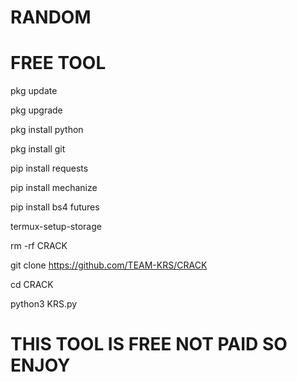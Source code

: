 # RANDOM

# FREE TOOL

pkg update

pkg upgrade

pkg install python

pkg install git

pip install requests

pip install mechanize

pip install bs4 futures

termux-setup-storage

rm -rf CRACK

git clone https://github.com/TEAM-KRS/CRACK

cd CRACK

python3 KRS.py


# THIS TOOL IS FREE NOT PAID SO ENJOY 

